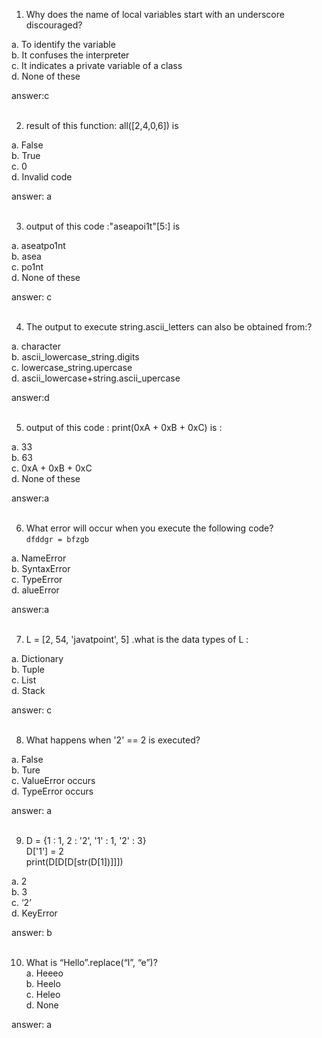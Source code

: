 1. Why does the name of local variables start with an underscore discouraged?<br/>

a. To identify the variable<br/>
b. It confuses the interpreter<br/>
c. It indicates a private variable of a class<br/>
d. None of these<br/>


answer:c<br/><br/>



2. result of this function: all([2,4,0,6])   is <br/>

a. False<br/>
b. True<br/>
c. 0<br/>
d. Invalid code<br/>

answer: a<br/><br/>


3. output of this code :"aseapoi1t"[5:] is <br/>

a. aseatpo1nt<br/>
b. asea<br/>
c. po1nt<br/>
d. None of these<br/>

answer: c <br/><br/>


4. The output to execute string.ascii_letters can also be obtained from:?<br/>

a. character<br/>
b. ascii_lowercase_string.digits<br/>
c. lowercase_string.upercase<br/>
d. ascii_lowercase+string.ascii_upercase<br/>

answer:d<br/><br/>


5.  output of this code : print(0xA + 0xB + 0xC)  is :<br/>

a. 33<br/>
b. 63<br/>
c. 0xA + 0xB + 0xC<br/>
d. None of these<br/>

answer:a<br/><br/>


6.  What error will occur when you execute the following code? <br/>
``dfddgr = bfzgb``<br/>

a. NameError<br/>
b. SyntaxError<br/>
c. TypeError<br/>
d. alueError<br/>

answer:a <br/><br/>


7. L = [2, 54, 'javatpoint', 5]  .what is the data types of L :<br/>

a. Dictionary<br/>
b. Tuple<br/>
c. List<br/>
d. Stack<br/>

answer: c <br/><br/>


8. What happens when '2' == 2 is executed? <br/>

a. False<br/>
b. Ture<br/>
c. ValueError occurs<br/>
d. TypeError occurs<br/>

answer: a<br/><br/>



9.  D = {1 : 1, 2 : '2', '1' : 1, '2' : 3}  <br/>
    D['1'] = 2 <br/>
    print(D[D[D[str(D[1])]]]) <br/>

a. 2<br/>
b. 3<br/>
c. ‘2’<br/>
d. KeyError<br/>

answer: b <br/><br/>


10. What is “Hello”.replace(“l”, “e”)?<br/>
a. Heeeo<br/>
b. Heelo<br/>
c. Heleo<br/>
d. None<br/>

answer: a<br/><br/>